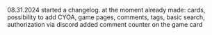 08.31.2024
started a changelog.
at the moment already made: cards, possibility to add CYOA, game pages, comments, tags, basic search, authorization via discord
added comment counter on the game card